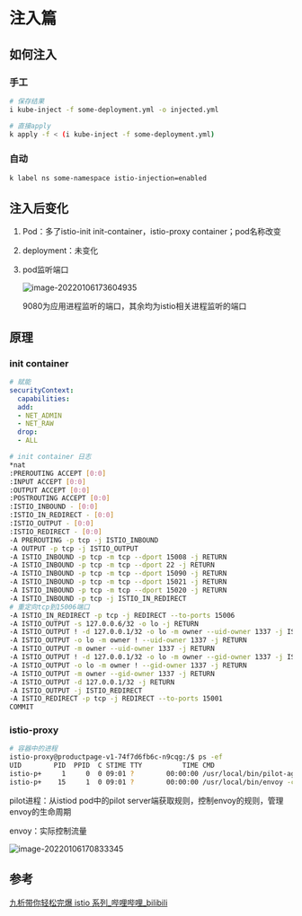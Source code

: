 # 注入篇

## 如何注入

### 手工

```bash
# 保存结果
i kube-inject -f some-deployment.yml -o injected.yml

# 直接apply
k apply -f < (i kube-inject -f some-deployment.yml)
```

### 自动

```bash
k label ns some-namespace istio-injection=enabled
```

## 注入后变化

1. Pod：多了istio-init init-container，istio-proxy container；pod名称改变

2. deployment：未变化

3. pod监听端口

   ![image-20220106173604935](https://cdn.wubw.fun/typora/220106-173604-image-20220106173604935.png)
   
   9080为应用进程监听的端口，其余均为istio相关进程监听的端口

## 原理

### init container

```yaml
# 赋能
securityContext:
  capabilities:
  add:
  - NET_ADMIN
  - NET_RAW
  drop:
  - ALL
```

```bash
# init container 日志
*nat
:PREROUTING ACCEPT [0:0]
:INPUT ACCEPT [0:0]
:OUTPUT ACCEPT [0:0]
:POSTROUTING ACCEPT [0:0]
:ISTIO_INBOUND - [0:0]
:ISTIO_IN_REDIRECT - [0:0]
:ISTIO_OUTPUT - [0:0]
:ISTIO_REDIRECT - [0:0]
-A PREROUTING -p tcp -j ISTIO_INBOUND
-A OUTPUT -p tcp -j ISTIO_OUTPUT
-A ISTIO_INBOUND -p tcp -m tcp --dport 15008 -j RETURN
-A ISTIO_INBOUND -p tcp -m tcp --dport 22 -j RETURN
-A ISTIO_INBOUND -p tcp -m tcp --dport 15090 -j RETURN
-A ISTIO_INBOUND -p tcp -m tcp --dport 15021 -j RETURN
-A ISTIO_INBOUND -p tcp -m tcp --dport 15020 -j RETURN
-A ISTIO_INBOUND -p tcp -j ISTIO_IN_REDIRECT
# 重定向tcp到15006端口
-A ISTIO_IN_REDIRECT -p tcp -j REDIRECT --to-ports 15006
-A ISTIO_OUTPUT -s 127.0.0.6/32 -o lo -j RETURN
-A ISTIO_OUTPUT ! -d 127.0.0.1/32 -o lo -m owner --uid-owner 1337 -j ISTIO_IN_REDIRECT
-A ISTIO_OUTPUT -o lo -m owner ! --uid-owner 1337 -j RETURN
-A ISTIO_OUTPUT -m owner --uid-owner 1337 -j RETURN
-A ISTIO_OUTPUT ! -d 127.0.0.1/32 -o lo -m owner --gid-owner 1337 -j ISTIO_IN_REDIRECT
-A ISTIO_OUTPUT -o lo -m owner ! --gid-owner 1337 -j RETURN
-A ISTIO_OUTPUT -m owner --gid-owner 1337 -j RETURN
-A ISTIO_OUTPUT -d 127.0.0.1/32 -j RETURN
-A ISTIO_OUTPUT -j ISTIO_REDIRECT
-A ISTIO_REDIRECT -p tcp -j REDIRECT --to-ports 15001
COMMIT
```

### istio-proxy

```bash
# 容器中的进程
istio-proxy@productpage-v1-74f7d6fb6c-n9cqg:/$ ps -ef
UID        PID  PPID  C STIME TTY          TIME CMD
istio-p+     1     0  0 09:01 ?        00:00:00 /usr/local/bin/pilot-agent proxy sidecar ...
istio-p+    15     1  0 09:01 ?        00:00:00 /usr/local/bin/envoy -c etc/istio/proxy/envoy-rev0.json   ...
```

pilot进程：从istiod pod中的pilot server端获取规则，控制envoy的规则，管理envoy的生命周期

envoy：实际控制流量

![image-20220106170833345](https://cdn.wubw.fun/typora/220106-170833-image-20220106170833345.png)

## 参考

[九析带你轻松完爆 istio 系列_哔哩哔哩_bilibili](https://www.bilibili.com/video/BV1vE411p7wX?p=4)